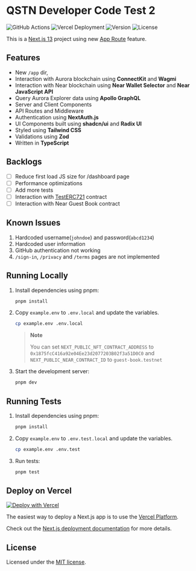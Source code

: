 # QSTN Developer Code Test 2

![GitHub Actions](https://img.shields.io/github/actions/workflow/status/Garfield550/qstn-dct2/actions.yml?logo=github&style=for-the-badge)
![Vercel Deployment](https://img.shields.io/github/deployments/Garfield550/qstn-dct2/production?label=vercel&logo=vercel&style=for-the-badge)
![Version](https://img.shields.io/github/package-json/v/Garfield550/qstn-dct2?style=for-the-badge)
![License](https://img.shields.io/github/license/Garfield550/qstn-dct2?style=for-the-badge)

This is a [Next.js 13](https://nextjs.org/) project using new [App Route](https://nextjs.org/docs/app/building-your-application/routing) feature.

## Features

- New `/app` dir,
- Interaction with Aurora blockchain using **ConnectKit** and **Wagmi**
- Interaction with Near blockchain using **Near Wallet Selector** and **Near JavaScript API**
- Query Aurora Explorer data using **Apollo GraphQL**
- Server and Client Components
- API Routes and Middleware
- Authentication using **NextAuth.js**
- UI Components built using **shadcn/ui** and **Radix UI**
- Styled using **Tailwind CSS**
- Validations using **Zod**
- Written in **TypeScript**

## Backlogs

- [ ] Reduce first load JS size for /dashboard page
- [ ] Performance optimizations
- [ ] Add more tests
- [ ] Interaction with [TestERC721](https://explorer.testnet.aurora.dev/address/0x1875fcC416a92e04Ee23d2077203B02f3a51D0C0/contracts#address-tabs) contract
- [ ] Interaction with Near Guest Book contract

## Known Issues

1. Hardcoded username(`johndoe`) and password(`abcd1234`)
1. Hardcoded user information
1. GitHub authentication not working
1. `/sign-in`, `/privacy` and `/terms` pages are not implemented

## Running Locally

1. Install dependencies using pnpm:

   ```sh
   pnpm install
   ```

1. Copy `example.env` to `.env.local` and update the variables.

   ```sh
   cp example.env .env.local
   ```

   > **Note**
   >
   > You can set `NEXT_PUBLIC_NFT_CONTRACT_ADDRESS` to `0x1875fcC416a92e04Ee23d2077203B02f3a51D0C0` and `NEXT_PUBLIC_NEAR_CONTRACT_ID` to `guest-book.testnet`

1. Start the development server:

   ```sh
   pnpm dev
   ```

## Running Tests

1. Install dependencies using pnpm:

   ```sh
   pnpm install
   ```

1. Copy `example.env` to `.env.test.local` and update the variables.

   ```sh
   cp example.env .env.test
   ```

1. Run tests:

   ```sh
   pnpm test
   ```

## Deploy on Vercel

[![Deploy with Vercel](https://vercel.com/button)](https://vercel.com/new/clone?repository-url=https://github.com/Garfield550/qstn-dct2&project-name=qstn-dct2&repository-name=qstn-dct2)

The easiest way to deploy a Next.js app is to use the [Vercel Platform](https://vercel.com/new).

Check out the [Next.js deployment documentation](https://nextjs.org/docs/deployment) for more details.

## License

Licensed under the [MIT license](LICENSE).
